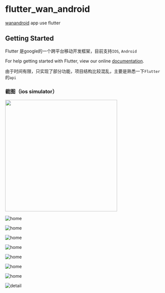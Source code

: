 # flutter_wan_android

[wanandroid](http://www.wanandroid.com) app use flutter

## Getting Started
Flutter 是google的一个跨平台移动开发框架，目前支持`IOS`, `Android`  

For help getting started with Flutter, view our online
[documentation](http://flutter.io/).

由于时间有限，只实现了部分功能，项目结构比较混乱，主要是熟悉一下`Flutter`的`api`

### 截图（ios simulator）
<img src="https://github.com/Yonkers/flutter_wan_android/blob/master/imgs/recommend.webp?raw=true" width="360">

![home](https://github.com/Yonkers/flutter_wan_android/blob/master/imgs/recommend.webp?raw=true)

![home](https://github.com/Yonkers/flutter_wan_android/blob/master/imgs/search.webp?raw=true)

![home](https://github.com/Yonkers/flutter_wan_android/blob/master/imgs/series.webp?raw=true)

![home](https://github.com/Yonkers/flutter_wan_android/blob/master/imgs/series_list.webp?raw=true)

![home](https://github.com/Yonkers/flutter_wan_android/blob/master/imgs/drawer.webp?raw=true)

![home](https://github.com/Yonkers/flutter_wan_android/blob/master/imgs/login.webp?raw=true)

![home](https://github.com/Yonkers/flutter_wan_android/blob/master/imgs/favor.webp?raw=true)

![detail](https://github.com/Yonkers/flutter_wan_android/blob/master/imgs/detail.webp?raw=true)


